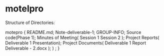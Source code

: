 # motelpro

Structure of Directories:

motepro
{
      README.md;
      Note-deliverable-1;
      GROUP-INFO;
      Source code(Phase 1);
      Minutes of Meeting(
                        Session 1
                        Session 2 );
      Project Reports(
                     Deliverable 1 Presentation);
      Project Documents( 
                     Deliverable 1 Report
		     Deliverable - 2.docx
		     );
                     ) ;
			   }
     
      
     
     
